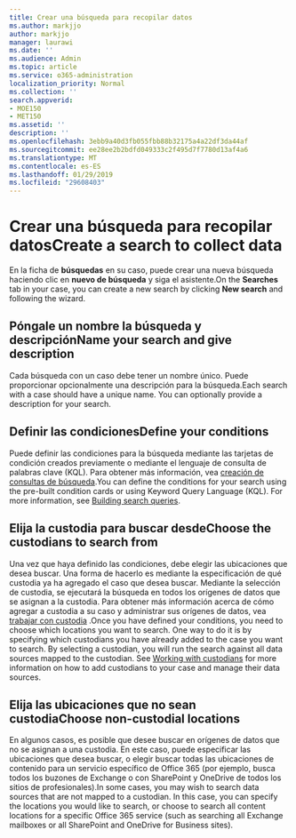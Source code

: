 ```yaml
---
title: Crear una búsqueda para recopilar datos
ms.author: markjjo
author: markjjo
manager: laurawi
ms.date: ''
ms.audience: Admin
ms.topic: article
ms.service: o365-administration
localization_priority: Normal
ms.collection: ''
search.appverid:
- MOE150
- MET150
ms.assetid: ''
description: ''
ms.openlocfilehash: 3ebb9a40d3fb055fbb88b32175a4a22df3da44af
ms.sourcegitcommit: ee28ee2b2bdfd049333c2f495d7f7780d13af4a6
ms.translationtype: MT
ms.contentlocale: es-ES
ms.lasthandoff: 01/29/2019
ms.locfileid: "29608403"
---
```

# <a name="create-a-search-to-collect-data"></a><span data-ttu-id="a4a2a-102">Crear una búsqueda para recopilar datos</span><span class="sxs-lookup"><span data-stu-id="a4a2a-102">Create a search to collect data</span></span>

<span data-ttu-id="a4a2a-103">En la ficha de **búsquedas** en su caso, puede crear una nueva búsqueda haciendo clic en **nuevo de búsqueda** y siga el asistente.</span><span class="sxs-lookup"><span data-stu-id="a4a2a-103">On the **Searches** tab in your case, you can create a new search by clicking **New search** and following the wizard.</span></span>

## <a name="name-your-search-and-give-description"></a><span data-ttu-id="a4a2a-104">Póngale un nombre la búsqueda y descripción</span><span class="sxs-lookup"><span data-stu-id="a4a2a-104">Name your search and give description</span></span>

<span data-ttu-id="a4a2a-p101">Cada búsqueda con un caso debe tener un nombre único. Puede proporcionar opcionalmente una descripción para la búsqueda.</span><span class="sxs-lookup"><span data-stu-id="a4a2a-p101">Each search with a case should have a unique name. You can optionally provide a description for your search.</span></span> 

## <a name="define-your-conditions"></a><span data-ttu-id="a4a2a-107">Definir las condiciones</span><span class="sxs-lookup"><span data-stu-id="a4a2a-107">Define your conditions</span></span>

<span data-ttu-id="a4a2a-p102">Puede definir las condiciones para la búsqueda mediante las tarjetas de condición creados previamente o mediante el lenguaje de consulta de palabras clave (KQL). Para obtener más información, vea [creación de consultas de búsqueda](building-search-queries.md).</span><span class="sxs-lookup"><span data-stu-id="a4a2a-p102">You can define the conditions for your search using the pre-built condition cards or using Keyword Query Language (KQL). For more information, see [Building search queries](building-search-queries.md).</span></span>

## <a name="choose-the-custodians-to-search-from"></a><span data-ttu-id="a4a2a-110">Elija la custodia para buscar desde</span><span class="sxs-lookup"><span data-stu-id="a4a2a-110">Choose the custodians to search from</span></span>

<span data-ttu-id="a4a2a-p103">Una vez que haya definido las condiciones, debe elegir las ubicaciones que desea buscar. Una forma de hacerlo es mediante la especificación de qué custodia ya ha agregado el caso que desea buscar. Mediante la selección de custodia, se ejecutará la búsqueda en todos los orígenes de datos que se asignan a la custodia. Para obtener más información acerca de cómo agregar a custodia a su caso y administrar sus orígenes de datos, vea [trabajar con custodia](managing-custodians.md) .</span><span class="sxs-lookup"><span data-stu-id="a4a2a-p103">Once you have defined your conditions, you need to choose which locations you want to search. One way to do it is by specifying which custodians you have already added to the case you want to search. By selecting a custodian, you will run the search against all data sources mapped to the custodian. See [Working with custodians](managing-custodians.md) for more information on how to add custodians to your case and manage their data sources.</span></span>

## <a name="choose-non-custodial-locations"></a><span data-ttu-id="a4a2a-115">Elija las ubicaciones que no sean custodia</span><span class="sxs-lookup"><span data-stu-id="a4a2a-115">Choose non-custodial locations</span></span>

<span data-ttu-id="a4a2a-p104">En algunos casos, es posible que desee buscar en orígenes de datos que no se asignan a una custodia. En este caso, puede especificar las ubicaciones que desea buscar, o elegir buscar todas las ubicaciones de contenido para un servicio específico de Office 365 (por ejemplo, busca todos los buzones de Exchange o con SharePoint y OneDrive de todos los sitios de profesionales).</span><span class="sxs-lookup"><span data-stu-id="a4a2a-p104">In some cases, you may wish to search data sources that are not mapped to a custodian. In this case, you can specify the locations you would like to search, or choose to search all content locations for a specific Office 365 service (such as searching all Exchange mailboxes or all SharePoint and OneDrive for Business sites).</span></span>